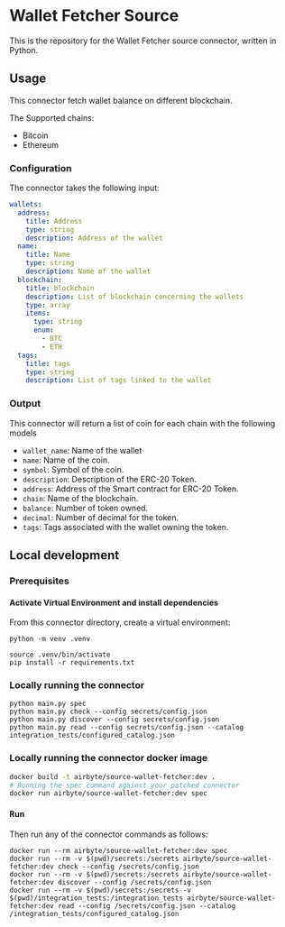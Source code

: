 # Wallet Fetcher Source

This is the repository for the Wallet Fetcher source connector, written in Python.

## Usage

This connector fetch wallet balance on different blockchain.

The Supported chains:
* Bitcoin
* Ethereum

### Configuration

The connector takes the following input:

```yaml
wallets:
  address:
    title: Address
    type: string
    description: Address of the wallet
  name:
    title: Name
    type: string
    description: Name of the wallet
  blockchain:
    title: blockchain
    description: List of blockchain concerning the wallets
    type: array
    items:
      type: string
      enum:
        - BTC
        - ETH
  tags:
    title: tags
    type: string
    description: List of tags linked to the wallet
```



### Output

This connector will return a list of coin for each chain with the following models

* `wallet_name`: Name of the wallet
* `name`: Name of the coin.
* `symbol`: Symbol of the coin.
* `description`: Description of the ERC-20 Token.
* `address`: Address of the Smart contract for ERC-20 Token.
* `chain`: Name of the blockchain.
* `balance`: Number of token owned.
* `decimal`: Number of decimal for the token.
* `tags`: Tags associated with the wallet owning the token.


## Local development

### Prerequisites

#### Activate Virtual Environment and install dependencies
From this connector directory, create a virtual environment:
```
python -m venv .venv
```
```
source .venv/bin/activate
pip install -r requirements.txt
```

### Locally running the connector
```
python main.py spec
python main.py check --config secrets/config.json
python main.py discover --config secrets/config.json
python main.py read --config secrets/config.json --catalog integration_tests/configured_catalog.json
```

### Locally running the connector docker image

```bash
docker build -t airbyte/source-wallet-fetcher:dev .
# Running the spec command against your patched connector
docker run airbyte/source-wallet-fetcher:dev spec
````

#### Run
Then run any of the connector commands as follows:
```
docker run --rm airbyte/source-wallet-fetcher:dev spec
docker run --rm -v $(pwd)/secrets:/secrets airbyte/source-wallet-fetcher:dev check --config /secrets/config.json
docker run --rm -v $(pwd)/secrets:/secrets airbyte/source-wallet-fetcher:dev discover --config /secrets/config.json
docker run --rm -v $(pwd)/secrets:/secrets -v $(pwd)/integration_tests:/integration_tests airbyte/source-wallet-fetcher:dev read --config /secrets/config.json --catalog /integration_tests/configured_catalog.json
```

